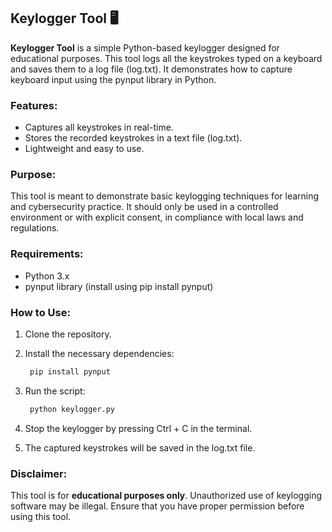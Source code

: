 ## Keylogger Tool 🖥️
**Keylogger Tool** is a simple Python-based keylogger designed for educational purposes. This tool logs all the keystrokes typed on a keyboard and saves them to a log file (log.txt). It demonstrates how to capture keyboard input using the pynput library in Python.

### Features:
- Captures all keystrokes in real-time.
- Stores the recorded keystrokes in a text file (log.txt).
- Lightweight and easy to use.
  
### Purpose:
This tool is meant to demonstrate basic keylogging techniques for learning and cybersecurity practice. It should only be used in a controlled environment or with explicit consent, in compliance with local laws and regulations.

### Requirements:
- Python 3.x
- pynput library (install using pip install pynput)

### How to Use:
1. Clone the repository.
2. Install the necessary dependencies:
   ```bash
    pip install pynput
    ```

3. Run the script:
   ```bash
    python keylogger.py
    ```
4. Stop the keylogger by pressing Ctrl + C in the terminal.
5. The captured keystrokes will be saved in the log.txt file.

### Disclaimer:
This tool is for **educational purposes only**. Unauthorized use of keylogging software may be illegal. Ensure that you have proper permission before using this tool.
